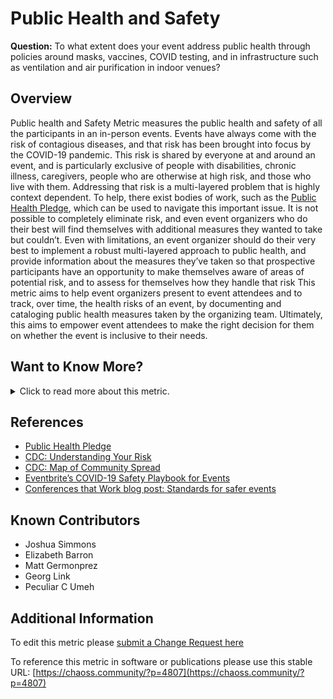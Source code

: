 # Public Health and Safety

**Question:** To what extent does your event address public health through policies around masks, vaccines, COVID testing, and in infrastructure such as ventilation and air purification in indoor venues?


## Overview
Public health and Safety Metric measures the public health and safety of all the participants in an in-person events. Events have always come with the risk of contagious diseases, and that risk has been brought into focus by the COVID-19 pandemic. This risk is shared by everyone at and around an event, and is particularly exclusive of people with disabilities, chronic illness, caregivers, people who are otherwise at high risk, and those who live with them. Addressing that risk is a multi-layered problem that is highly context dependent. To help, there exist bodies of work, such as the [Public Health Pledge](https://publichealthpledge.com), which can be used to navigate this important issue. It is not possible to completely eliminate risk, and even event organizers who do their best will find themselves with additional measures they wanted to take but couldn’t. Even with limitations, an event organizer should do their very best to implement a robust multi-layered approach to public health, and provide information about the measures they’ve taken so that prospective participants have an opportunity to make themselves aware of areas of potential risk, and to assess for themselves how they handle that risk
This metric aims to help event organizers present to event attendees and to track, over time, the health risks of an event, by documenting and cataloging public health measures taken by the organizing team. Ultimately, this aims to empower event attendees to make the right decision for them on whether the event is inclusive to their needs.


## Want to Know More?

<span markdown="1"><details>
<summary>Click to read more about this metric.</summary>

### Data Collection Strategies
There are several different ways event organizers provide information about their public health policies and we can collect data from there:

- [Public Health Pledge event assessments page](https://github.com/phpledge/badging)
- Event registration form
- Event speaker proposal flow
- Event Health and Safety / COVID-19 / Public Health / On-site Safety page
- Event web page

### Filter

This metric has two components. First, an event organizer needs to decide on public health policies for the event, which is addressed by the list below. Second, those policies need to be communicated to event attendees, which is addressed by the data collection strategies below. 

Here are things to look for in an event’s public health policies:

- Requiring proof of vaccinations for all event attendees, staff, volunteers, speakers, and exhibitors
- Requiring negative COVID test results for all event attendees, staff, volunteers, speakers, and exhibitors
- Requiring masks in all indoor spaces
- Making masks available to event attendees, staff, volunteers, speakers, and exhibitors
- Monitoring or surveying attendees daily for signs of illness
- Providing hand sanitizer stations throughout the venue
- Providing information about venue ventilation
- Providing information about vaccination and masking policies for venue staff
- Providing room setups with adequate space between chairs
- Providing information about local COVID community spread, if available
- Allowing attendees, speakers, and exhibitors to indicate a no-touch preference (no handshakes, hugs, or fistbumps)
- Providing information about the venue’s sanitizing and cleaning policies 
- Providing number of expected attendees and the venue square footage
- Providing links to the state and city mandated health or COVID policies 

Here are things to look for in what an event communicates about their public health policies:

- Masking 
- Testing
- Vaccines
- Indoor air quality
- Alternative modes of participation
- Refunds
- Filters
- Global locations of events

</details></span>

## References
- [Public Health Pledge](https://publichealthpledge.com/)
- [CDC: Understanding Your Risk](https://www.cdc.gov/coronavirus/2019-ncov/your-health/understanding-risk.html)
- [CDC: Map of Community Spread](https://covid.cdc.gov/covid-data-tracker/#county-view?list_select_state=all_states&list_select_county=all_counties&data-type=CommunityLevels)
- [Eventbrite’s COVID-19 Safety Playbook for Events](https://www.eventbrite.ie/l/covid19-event-safety/) 
- [Conferences that Work blog post: Standards for safer events](https://www.conferencesthatwork.com/index.php/event-design/2023/02/standards-for-safer-events/)

## Known Contributors
- Joshua Simmons
- Elizabeth Barron
- Matt Germonprez
- Georg Link
- Peculiar C Umeh

## Additional Information
To edit this metric please [submit a Change Request here](https://github.com/chaoss/wg-dei/blob/main/focus-areas/event-diversity/public-health-and-safety.md)

To reference this metric in software or publications please use this stable URL: [https://chaoss.community/?p=4807](https://chaoss.community/?p=4807)

<!-- # For groupings in the knowledge base
Context tags: Event
Keyword tags: DEI, Events, Accessibility, Code of Conduct, COVID, Health
-->

